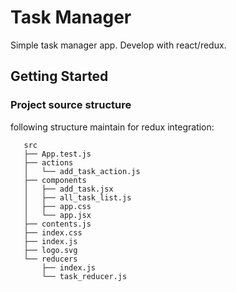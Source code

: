 # Task Manager

Simple task manager app. Develop with react/redux.

## Getting Started

### Project source structure
 following structure maintain for redux integration:
 ```
    src
    ├── App.test.js
    ├── actions
    │   └── add_task_action.js
    ├── components
    │   ├── add_task.jsx
    │   ├── all_task_list.js
    │   ├── app.css
    │   └── app.jsx
    ├── contents.js
    ├── index.css
    ├── index.js
    ├── logo.svg
    └── reducers
        ├── index.js
        └── task_reducer.js

 ```